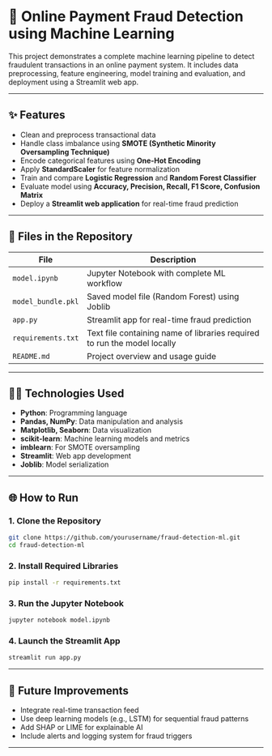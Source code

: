 # 🔐 Online Payment Fraud Detection using Machine Learning

This project demonstrates a complete machine learning pipeline to detect fraudulent transactions in an online payment system. It includes data preprocessing, feature engineering, model training and evaluation, and deployment using a Streamlit web app.

---

## ✨ Features

- Clean and preprocess transactional data
- Handle class imbalance using **SMOTE (Synthetic Minority Oversampling Technique)**
- Encode categorical features using **One-Hot Encoding**
- Apply **StandardScaler** for feature normalization
- Train and compare **Logistic Regression** and **Random Forest Classifier**
- Evaluate model using **Accuracy, Precision, Recall, F1 Score, Confusion Matrix**
- Deploy a **Streamlit web application** for real-time fraud prediction

---

## 📄 Files in the Repository

| File | Description |
|------|-------------|
| `model.ipynb` | Jupyter Notebook with complete ML workflow |
| `model_bundle.pkl` | Saved model file (Random Forest) using Joblib |
| `app.py` | Streamlit app for real-time fraud prediction |
| `requirements.txt` | Text file containing name of libraries required to run the model locally |
| `README.md` | Project overview and usage guide |

---

## 👨‍💻 Technologies Used

- **Python**: Programming language
- **Pandas, NumPy**: Data manipulation and analysis
- **Matplotlib, Seaborn**: Data visualization
- **scikit-learn**: Machine learning models and metrics
- **imblearn**: For SMOTE oversampling
- **Streamlit**: Web app development
- **Joblib**: Model serialization

---

## 🌐 How to Run

### 1. Clone the Repository
```bash
git clone https://github.com/yourusername/fraud-detection-ml.git
cd fraud-detection-ml
```

### 2. Install Required Libraries
```bash
pip install -r requirements.txt
```

### 3. Run the Jupyter Notebook
```bash
jupyter notebook model.ipynb
```

### 4. Launch the Streamlit App
```bash
streamlit run app.py
```

---

## 🚀 Future Improvements
- Integrate real-time transaction feed
- Use deep learning models (e.g., LSTM) for sequential fraud patterns
- Add SHAP or LIME for explainable AI
- Include alerts and logging system for fraud triggers

---


